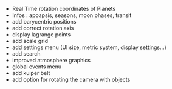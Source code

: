 - Real Time rotation coordinates of Planets
- Infos : apoapsis, seasons, moon phases, transit
- add barycentric positions
- add correct rotation axis
- display lagrange points
- add scale grid
- add settings menu (UI size, metric system, display settings...)
- add search
- improved atmosphere graphics
- global events menu
- add kuiper belt
- add option for rotating the camera with objects
